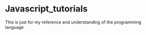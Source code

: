 # Javascript_tutorials
This is just for my reference and understanding of the programming language

